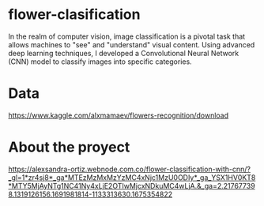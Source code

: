 # flower-clasification
In the realm of computer vision, image classification is a pivotal task that allows machines to "see" and "understand" visual content. Using advanced deep learning techniques, I developed a Convolutional Neural Network (CNN) model to classify images into specific categories.


# Data
https://www.kaggle.com/alxmamaev/flowers-recognition/download

# About the proyect
https://alexsandra-ortiz.webnode.com.co/flower-classification-with-cnn/?_gl=1*zr4sj8*_ga*MTEzMzMxMzYzMC4xNjc1MzU0ODIy*_ga_YSX1HV0KT8*MTY5MjAyNTg1NC41Ny4xLjE2OTIwMjcxNDkuMC4wLjA.&_ga=2.217677398.1319126156.1691981814-1133313630.1675354822


